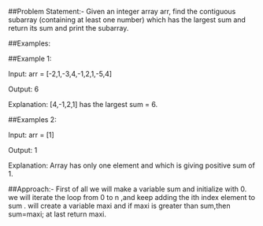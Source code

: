 
##Problem Statement:-
Given an integer array arr, find the contiguous subarray (containing at least one number) which
has the largest sum and return its sum and print the subarray.

##Examples:

##Example 1:

Input: arr = [-2,1,-3,4,-1,2,1,-5,4] 

Output: 6 

Explanation: [4,-1,2,1] has the largest sum = 6. 

##Examples 2: 

Input: arr = [1] 

Output: 1 

Explanation: Array has only one element and which is giving positive sum of 1. 

##Approach:-
First of all we will make a variable sum and initialize with 0.
we will iterate the loop from 0 to n ,and keep adding the ith index element to sum .
will create a variable maxi and if maxi is greater than sum,then sum=maxi;
at last return maxi.

